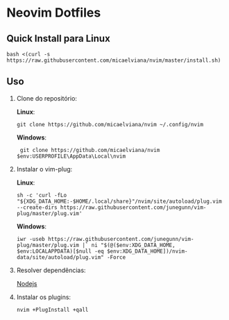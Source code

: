 # Neovim Dotfiles

## Quick Install para Linux

``` bash <(curl -s https://raw.githubusercontent.com/micaelviana/nvim/master/install.sh) ```

## Uso

1. Clone do repositório:

    **Linux**:

   ```git clone https://github.com/micaelviana/nvim ~/.config/nvim```
   
   **Windows**:
   
   ``` git clone https://github.com/micaelviana/nvim $env:USERPROFILE\AppData\Local\nvim```

2. Instalar o vim-plug:

    **Linux**:

   ```sh -c 'curl -fLo "${XDG_DATA_HOME:-$HOME/.local/share}"/nvim/site/autoload/plug.vim --create-dirs https://raw.githubusercontent.com/junegunn/vim-plug/master/plug.vim'```
   
   **Windows**:
   
   ```iwr -useb https://raw.githubusercontent.com/junegunn/vim-plug/master/plug.vim |`
    ni "$(@($env:XDG_DATA_HOME, $env:LOCALAPPDATA)[$null -eq $env:XDG_DATA_HOME])/nvim-data/site/autoload/plug.vim" -Force```

3. Resolver dependências:

   [Nodejs](https://nodejs.org/en/download/)
   
4. Instalar os plugins:

    ```nvim +PlugInstall +qall``` 
